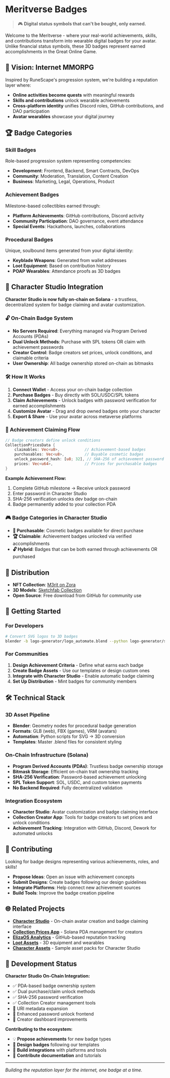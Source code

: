 # Meritverse Badges

> 🎮 **Digital status symbols that can't be bought, only earned.**

Welcome to the Meritverse - where your real-world achievements, skills, and contributions transform into wearable digital badges for your avatar. Unlike financial status symbols, these 3D badges represent earned accomplishments in the Great Online Game.

## 🌟 Vision: Internet MMORPG

Inspired by RuneScape's progression system, we're building a reputation layer where:
- **Online activities become quests** with meaningful rewards
- **Skills and contributions** unlock wearable achievements
- **Cross-platform identity** unifies Discord roles, GitHub contributions, and DAO participation
- **Avatar wearables** showcase your digital journey

## 🏆 Badge Categories

### Skill Badges
Role-based progression system representing competencies:
- **Development**: Frontend, Backend, Smart Contracts, DevOps
- **Community**: Moderation, Translation, Content Creation
- **Business**: Marketing, Legal, Operations, Product

### Achievement Badges
Milestone-based collectibles earned through:
- **Platform Achievements**: GitHub contributions, Discord activity
- **Community Participation**: DAO governance, event attendance
- **Special Events**: Hackathons, launches, collaborations

### Procedural Badges
Unique, soulbound items generated from your digital identity:
- **Keyblade Weapons**: Generated from wallet addresses
- **Loot Equipment**: Based on contribution history
- **POAP Wearables**: Attendance proofs as 3D badges

## 🎯 Character Studio Integration

**Character Studio is now fully on-chain on Solana** - a trustless, decentralized system for badge claiming and avatar customization.

### 🔓 On-Chain Badge System
- **No Servers Required**: Everything managed via Program Derived Accounts (PDAs)
- **Dual Unlock Methods**: Purchase with SPL tokens OR claim with achievement passwords
- **Creator Control**: Badge creators set prices, unlock conditions, and claimable criteria
- **User Ownership**: All badge ownership stored on-chain as bitmasks

### 🛠️ How It Works

1. **Connect Wallet** - Access your on-chain badge collection
2. **Purchase Badges** - Buy directly with SOL/USDC/SPL tokens
3. **Claim Achievements** - Unlock badges with password verification for earned accomplishments
4. **Customize Avatar** - Drag and drop owned badges onto your character
5. **Export & Share** - Use your avatar across metaverse platforms

### 🔐 Achievement Claiming Flow

```rust
// Badge creators define unlock conditions
CollectionPricesData {
    claimables: Vec<u8>,           // Achievement-based badges
    purchasables: Vec<u8>,         // Buyable cosmetic badges  
    unlock_password_hash: [u8; 32], // SHA-256 of achievement password
    prices: Vec<u64>,              // Prices for purchasable badges
}
```

**Example Achievement Flow:**
1. Complete GitHub milestone → Receive unlock password
2. Enter password in Character Studio
3. SHA-256 verification unlocks dev badge on-chain
4. Badge permanently added to your collection PDA

### 🎮 Badge Categories in Character Studio

- **🛒 Purchasable**: Cosmetic badges available for direct purchase
- **🏆 Claimable**: Achievement badges unlocked via verified accomplishments
- **🔓 Hybrid**: Badges that can be both earned through achievements OR purchased

## 🔗 Distribution

- **NFT Collection**: [M3rit on Zora](https://zora.co/collect/oeth:0x1a3a6e18f50fcc943b64d92098e1ca6b9b4d0812)
- **3D Models**: [Sketchfab Collection](https://skfb.ly/oFGqA)
- **Open Source**: Free download from GitHub for community use

## 🚀 Getting Started

### For Developers
```bash
# Convert SVG logos to 3D badges
blender -b logo-generator/logo_automate.blend --python logo-generator/svg_to_glb.py -- -i logo.svg -o badge.glb
```

### For Communities
1. **Design Achievement Criteria** - Define what earns each badge
2. **Create Badge Assets** - Use our templates or design custom ones
3. **Integrate with Character Studio** - Enable automatic badge claiming
4. **Set Up Distribution** - Mint badges for community members

## 🛠️ Technical Stack

### 3D Asset Pipeline
- **Blender**: Geometry nodes for procedural badge generation
- **Formats**: GLB (web), FBX (games), VRM (avatars)
- **Automation**: Python scripts for SVG → 3D conversion
- **Templates**: Master .blend files for consistent styling

### On-Chain Infrastructure (Solana)
- **Program Derived Accounts (PDAs)**: Trustless badge ownership storage
- **Bitmask Storage**: Efficient on-chain trait ownership tracking
- **SHA-256 Verification**: Password-based achievement unlocking
- **SPL Token Support**: SOL, USDC, and custom token payments
- **No Backend Required**: Fully decentralized validation

### Integration Ecosystem
- **Character Studio**: Avatar customization and badge claiming interface
- **Collection Creator App**: Tools for badge creators to set prices and unlock conditions
- **Achievement Tracking**: Integration with GitHub, Discord, Dework for automated unlocks

## 🎨 Contributing

Looking for badge designs representing various achievements, roles, and skills!

- **Propose Ideas**: Open an issue with achievement concepts
- **Submit Designs**: Create badges following our design guidelines
- **Integrate Platforms**: Help connect new achievement sources
- **Build Tools**: Improve the badge creation pipeline

## 🌐 Related Projects

- **[Character Studio](https://github.com/M3-org/CharacterStudio)** - On-chain avatar creation and badge claiming interface
- **[Collection Prices App](https://github.com/memelotsqui/Collection_Prices)** - Solana PDA management for creators
- **[ElizaOS Analytics](https://github.com/elizaOS/elizaos.github.io)** - GitHub-based reputation tracking
- **[Loot Assets](https://github.com/m3-org/loot-assets)** - 3D equipment and wearables
- **[Character Assets](https://github.com/memelotsqui/character-assets)** - Sample asset packs for Character Studio

## 🚧 Development Status

**Character Studio On-Chain Integration:**
- ✅ PDA-based badge ownership system
- ✅ Dual purchase/claim unlock methods  
- ✅ SHA-256 password verification
- ✅ Collection Creator management tools
- 🚧 URI metadata expansion
- 🚧 Enhanced password unlock frontend
- 🚧 Creator dashboard improvements

**Contributing to the ecosystem:**
- 💡 **Propose achievements** for new badge types
- 🎨 **Design badges** following our templates
- 🔧 **Build integrations** with platforms and tools
- 📝 **Contribute documentation** and tutorials

---

*Building the reputation layer for the internet, one badge at a time.*
